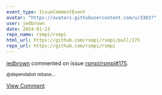 ```yaml
---
event_type: IssueCommentEvent
avatar: "https://avatars.githubusercontent.com/u/3303?"
user: jedbrown
date: 2024-01-23
repo_name: rsmpi/rsmpi
html_url: https://github.com/rsmpi/rsmpi/pull/175
repo_url: https://github.com/rsmpi/rsmpi
---
```


<a href='https://github.com/jedbrown' target='_blank'>jedbrown</a> commented on issue <a href='https://github.com/rsmpi/rsmpi/pull/175' target='_blank'>rsmpi/rsmpi#175</a>.

<small>@dependabot rebase...</small>

<a href='https://github.com/rsmpi/rsmpi/pull/175' target='_blank'>View Comment</a>